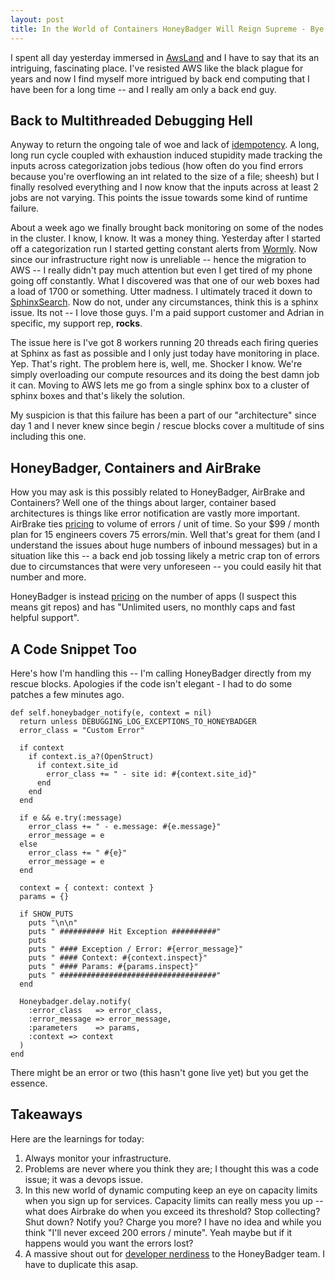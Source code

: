 ```yaml
---
layout: post
title: In the World of Containers HoneyBadger Will Reign Supreme - Bye Bye AirBrake
---
```


I spent all day yesterday immersed in [AwsLand](http://aws.amazon.com) and I have to say that its an intriguing, fascinating place.  I've resisted AWS like the black plague for years and now I find myself more intrigued by back end computing that I have been for a long time -- and I really am only a back end guy.  

## Back to Multithreaded Debugging Hell

Anyway to return the ongoing tale of woe and lack of [idempotency](https://fuzzygroup.github.io/blog/2016/08/21/multi-threaded-debugging-hell.html).  A long, long run cycle coupled with exhaustion induced stupidity made tracking the inputs across categorization jobs tedious (how often do you find errors because you're overflowing an int related to the size of a file; sheesh) but I finally resolved everything and I now know that the inputs across at least 2 jobs are not varying.  This points the issue towards some kind of runtime failure.

About a week ago we finally brought back monitoring on some of the nodes in the cluster.  I know, I know.  It was a money thing.  Yesterday after I started off a categorization run I started getting constant alerts from [Wormly](http://www.wormly.com).  Now since our infrastructure right now is unreliable -- hence the migration to AWS -- I really didn't pay much attention but even I get tired of my phone going off constantly.  What I discovered was that one of our web boxes had a load of 1700 or something.  Utter madness.  I ultimately traced it down to [SphinxSearch](http://www.sphinxsearch.com).  Now do not, under any circumstances, think this is a sphinx issue.  Its not -- I love those guys.  I'm a paid support customer and Adrian in specific, my support rep, **rocks**. 

The issue here is I've got 8 workers running 20 threads each firing queries at Sphinx as fast as possible and I only just today have monitoring in place.  Yep.  That's right.  The problem here is, well, me.  Shocker I know.  We're simply overloading our compute resources and its doing the best damn job it can.  Moving to AWS lets me go from a single sphinx box to a cluster of sphinx boxes and that's likely the solution.

My suspicion is that this failure has been a part of our "architecture" since day 1 and I never knew since begin / rescue blocks cover a multitude of sins including this one.

## HoneyBadger, Containers and AirBrake

How you may ask is this possibly related to HoneyBadger, AirBrake and Containers?  Well one of the things about larger, container based architectures is things like error notification are vastly more important.  AirBrake ties [pricing](https://airbrake.io/pricing) to volume of errors / unit of time.  So your $99 / month plan for 15 engineers covers 75 errors/min.  Well that's great for them (and I understand the issues about huge numbers of inbound messages) but in a situation like this -- a back end job tossing likely a metric crap ton of errors due to circumstances that were very unforeseen -- you could easily hit that number and more.  

HoneyBadger is instead [pricing](https://www.honeybadger.io/plans/) on the number of apps (I suspect this means git repos) and has "Unlimited users, no monthly caps and fast helpful support".

## A Code Snippet Too

Here's how I'm handling this -- I'm calling HoneyBadger directly from my rescue blocks.  Apologies if the code isn't elegant - I had to do some patches a few minutes ago.

    def self.honeybadger_notify(e, context = nil)
      return unless DEBUGGING_LOG_EXCEPTIONS_TO_HONEYBADGER
      error_class = "Custom Error"

      if context
        if context.is_a?(OpenStruct)
          if context.site_id
            error_class += " - site id: #{context.site_id}"
          end
        end
      end

      if e && e.try(:message)
        error_class += " - e.message: #{e.message}"
        error_message = e
      else
        error_class += " #{e}"
        error_message = e
      end

      context = { context: context }
      params = {}

      if SHOW_PUTS
        puts "\n\n"
        puts " ########## Hit Exception ##########"
        puts 
        puts " #### Exception / Error: #{error_message}"
        puts " #### Context: #{context.inspect}"
        puts " #### Params: #{params.inspect}"
        puts " ###################################"
      end

      Honeybadger.delay.notify(
        :error_class   => error_class,
        :error_message => error_message,
        :parameters    => params,
        :context => context
      )
    end
    
There might be an error or two (this hasn't gone live yet) but you get the essence.

## Takeaways

Here are the learnings for today:

1.  Always monitor your infrastructure.
2.  Problems are never where you think they are; I thought this was a code issue; it was a  devops issue.
3.  In this new world of dynamic computing keep an eye on capacity limits when you sign up for services.  Capacity limits can really mess you up -- what does Airbrake do when you exceed its threshold?  Stop collecting?  Shut down?  Notify you?  Charge you more?  I have no idea and while you think "I'll never exceed 200 errors / minute".  Yeah maybe but if it happens would you want the errors lost?
4.  A massive shout out for [developer nerdiness](https://www.honeybadger.io/humans.txt) to the HoneyBadger team.  I have to duplicate this asap.